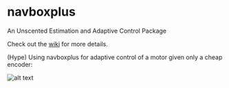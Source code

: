 # navboxplus
An Unscented Estimation and Adaptive Control Package

Check out the [wiki](https://github.com/jnez71/navboxplus/wiki/) for more details.

(Hype) Using navboxplus for adaptive control of a motor given only a cheap encoder:

![alt text](http://i.imgur.com/R7ASFXh.png)
